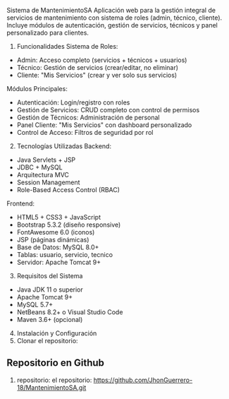 Sistema de MantenimientoSA
Aplicación web para la gestión integral de servicios de mantenimiento con sistema de roles (admin, técnico, cliente).
Incluye módulos de autenticación, gestión de servicios, técnicos y panel personalizado para clientes.

1. Funcionalidades
Sistema de Roles:
- Admin: Acceso completo (servicios + técnicos + usuarios)
- Técnico: Gestión de servicios (crear/editar, no eliminar)
- Cliente: "Mis Servicios" (crear y ver solo sus servicios)

Módulos Principales:
- Autenticación: Login/registro con roles
- Gestión de Servicios: CRUD completo con control de permisos
- Gestión de Técnicos: Administración de personal
- Panel Cliente: "Mis Servicios" con dashboard personalizado
- Control de Acceso: Filtros de seguridad por rol

2. Tecnologías Utilizadas
Backend:
- Java Servlets + JSP
- JDBC + MySQL
- Arquitectura MVC
- Session Management
- Role-Based Access Control (RBAC)

Frontend:
- HTML5 + CSS3 + JavaScript
- Bootstrap 5.3.2 (diseño responsive)
- FontAwesome 6.0 (iconos)
- JSP (páginas dinámicas)
- Base de Datos: MySQL 8.0+
- Tablas: usuario, servicio, tecnico
- Servidor: Apache Tomcat 9+

3. Requisitos del Sistema
- Java JDK 11 o superior
- Apache Tomcat 9+
- MySQL 5.7+
- NetBeans 8.2+ o Visual Studio Code
- Maven 3.6+ (opcional)

4. Instalación y Configuración
1. Clonar el repositorio:

## Repositorio en Github
1. repositorio: el repositorio: https://github.com/JhonGuerrero-18/MantenimientoSA.git
  
